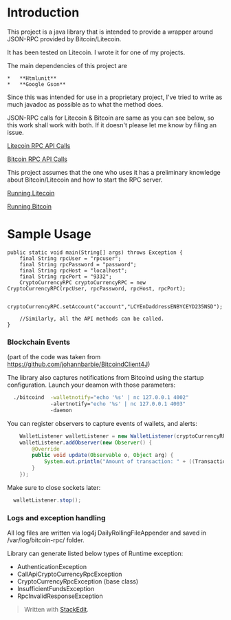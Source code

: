 Introduction
============

This project is a java library that is intended to provide a wrapper around JSON-RPC provided by Bitcoin/Litecoin.

It has been tested on Litecoin. I wrote it for one of my projects.

The main dependencies of this project are 

    *   **Htmlunit**	
    *   **Google Gson**

Since this was intended for use in a proprietary project, I've tried to write as much javadoc as possible as to what the method does.

JSON-RPC calls for Litecoin & Bitcoin are same as you can see below, so this work shall work with both. If it doesn't please let me know by filing an issue.

[Litecoin RPC API Calls](https://litecoin.info/Litecoin_API)

[Bitcoin RPC API Calls](https://en.bitcoin.it/wiki/API_reference_%28JSON-RPC%29)

This project assumes that the one who uses it has a preliminary knowledge about Bitcoin/Litecoin and how to start the RPC server.

[Running Litecoin](https://litecoin.info/Litecoin.conf)

[Running Bitcoin](https://en.bitcoin.it/wiki/Running_Bitcoin)



Sample Usage
===========

    public static void main(String[] args) throws Exception {
        final String rpcUser = "rpcuser";
        final String rpcPassword = "password";
        final String rpcHost = "localhost";
        final String rpcPort = "9332";
        CryptoCurrencyRPC cryptoCurrencyRPC = new CryptoCurrencyRPC(rpcUser, rpcPassword, rpcHost, rpcPort);

        cryptoCurrencyRPC.setAccount("account","LCYEnDaddressENBYCEYD235NSD");
        
        //Similarly, all the API methods can be called.
    }

### Blockchain Events 
(part of the code was taken from https://github.com/johannbarbie/BitcoindClient4J)

The library also captures notifications from Bitcoind using the startup configuration. Launch your deamon with those parameters:
```bash
  ./bitcoind  -walletnotify="echo '%s' | nc 127.0.0.1 4002" 
              -alertnotify="echo '%s' | nc 127.0.0.1 4003" 
              -daemon
```

You can register observers to capture events of wallets, and alerts:
```java
    WalletListener walletListener = new WalletListener(cryptoCurrencyRPC, 4002);
    walletListener.addObserver(new Observer() {
        @Override
        public void update(Observable o, Object arg) {
            System.out.println("Amount of transaction: " + ((Transaction)arg).getAmount());
        }
    });

```

Make sure to close sockets later:
```java
  walletListener.stop();
```

### Logs and exception handling 

All log files are written via log4j DailyRollingFileAppender and saved in /var/log/bitcoin-rpc/ folder.

Library can generate listed below types of Runtime exception:

- AuthenticationException
- CallApiCryptoCurrencyRpcException
- CryptoCurrencyRpcException (base class)
- InsufficientFundsException
- RpcInvalidResponseException

> Written with [StackEdit](https://stackedit.io/).
